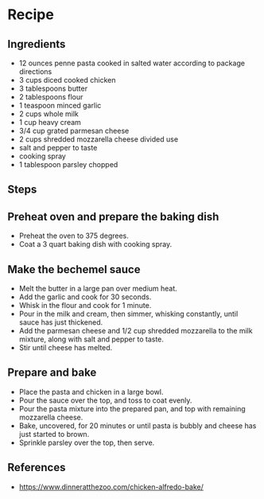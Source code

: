 # Recipe

## Ingredients

- 12 ounces penne pasta cooked in salted water according to package directions
- 3 cups diced cooked chicken
- 3 tablespoons butter
- 2 tablespoons flour
- 1 teaspoon minced garlic
- 2 cups whole milk
- 1 cup heavy cream
- 3/4 cup grated parmesan cheese
- 2 cups shredded mozzarella cheese divided use
- salt and pepper to taste
- cooking spray
- 1 tablespoon parsley chopped

## Steps

## Preheat oven and prepare the baking dish

- Preheat the oven to 375 degrees.
- Coat a 3 quart baking dish with cooking spray.

## Make the bechemel sauce

- Melt the butter in a large pan over medium heat.
- Add the garlic and cook for 30 seconds.
- Whisk in the flour and cook for 1 minute.
- Pour in the milk and cream, then simmer, whisking constantly, until sauce has just thickened.
- Add the parmesan cheese and 1/2 cup shredded mozzarella to the milk mixture, along with salt and pepper to taste.
- Stir until cheese has melted.

## Prepare and bake

- Place the pasta and chicken in a large bowl.
- Pour the sauce over the top, and toss to coat evenly.
- Pour the pasta mixture into the prepared pan, and top with remaining mozzarella cheese.
- Bake, uncovered, for 20 minutes or until pasta is bubbly and cheese has just started to brown.
- Sprinkle parsley over the top, then serve.

## References

- https://www.dinneratthezoo.com/chicken-alfredo-bake/
